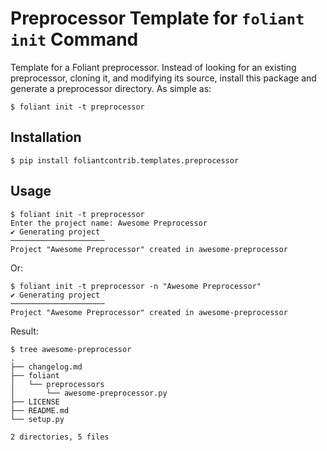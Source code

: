 # Preprocessor Template for `foliant init` Command

Template for a Foliant preprocessor. Instead of looking for an existing preprocessor, cloning it, and modifying its source, install this package and generate a preprocessor directory. As simple as:

```shell
$ foliant init -t preprocessor
```
## Installation

```shell
$ pip install foliantcontrib.templates.preprocessor
```

## Usage

```shell
$ foliant init -t preprocessor
Enter the project name: Awesome Preprocessor
✔ Generating project
─────────────────────
Project "Awesome Preprocessor" created in awesome-preprocessor
```

Or:

```shell
$ foliant init -t preprocessor -n "Awesome Preprocessor"
✔ Generating project
─────────────────────
Project "Awesome Preprocessor" created in awesome-preprocessor
```

Result:

```shell
$ tree awesome-preprocessor
.
├── changelog.md
├── foliant
│   └── preprocessors
│       └── awesome-preprocessor.py
├── LICENSE
├── README.md
└── setup.py

2 directories, 5 files
```
